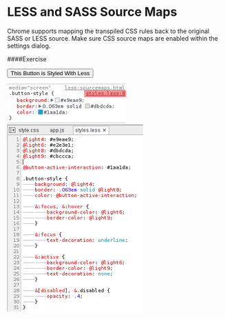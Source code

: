 LESS and SASS Source Maps
=========================
Chrome supports mapping the transpiled CSS rules back to the original SASS or LESS source. Make sure CSS source maps are enabled within the settings dialog.

####Exercise‎

<button class="button-style">This Button is Styled With Less</button>

<link rel='stylesheet' href='/elements/less-styles.css' type='text/css' media='screen' />

![alt text](../elements/less-inline.png "Less")
![alt text](../elements/less.png "Less")